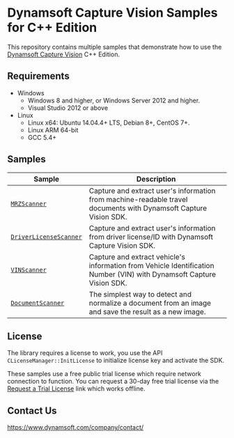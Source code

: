 # Dynamsoft Capture Vision Samples for C++ Edition

This repository contains multiple samples that demonstrate how to use the [Dynamsoft Capture Vision](https://www.dynamsoft.com/capture-vision/docs/core/introduction/?lang=cplusplus) C++ Edition.

## Requirements

- Windows
  - Windows 8 and higher, or Windows Server 2012 and higher.
  - Visual Studio 2012 or above
- Linux
  - Linux x64: Ubuntu 14.04.4+ LTS, Debian 8+, CentOS 7+.
  - Linux ARM 64-bit
  - GCC 5.4+

## Samples

| Sample            | Description |
|---------------|----------------------|
|[`MRZScanner`](Samples/MRZScanner)          | Capture and extract user's information from machine-readable travel documents with Dynamsoft Capture Vision SDK.            |
|[`DriverLicenseScanner`](Samples/DriverLicenseScanner)          | Capture and extract user's information from driver license/ID with Dynamsoft Capture Vision SDK.            |
|[`VINScanner`](Samples/VINScanner)          | Capture and extract vehicle's information from Vehicle Identification Number (VIN) with Dynamsoft Capture Vision SDK.            |
|[`DocumentScanner`](Samples/DocumentScanner)          | The simplest way to detect and normalize a document from an image and save the result as a new image.            |

## License

The library requires a license to work, you use the API `CLicenseManager::InitLicense` to initialize license key and activate the SDK.

These samples use a free public trial license which require network connection to function. You can request a 30-day free trial license via the <a href="https://www.dynamsoft.com/customer/license/trialLicense?product=dcv&utm_source=github&package=c_cpp" target="_blank">Request a Trial License</a> link which works offline.

## Contact Us

https://www.dynamsoft.com/company/contact/
